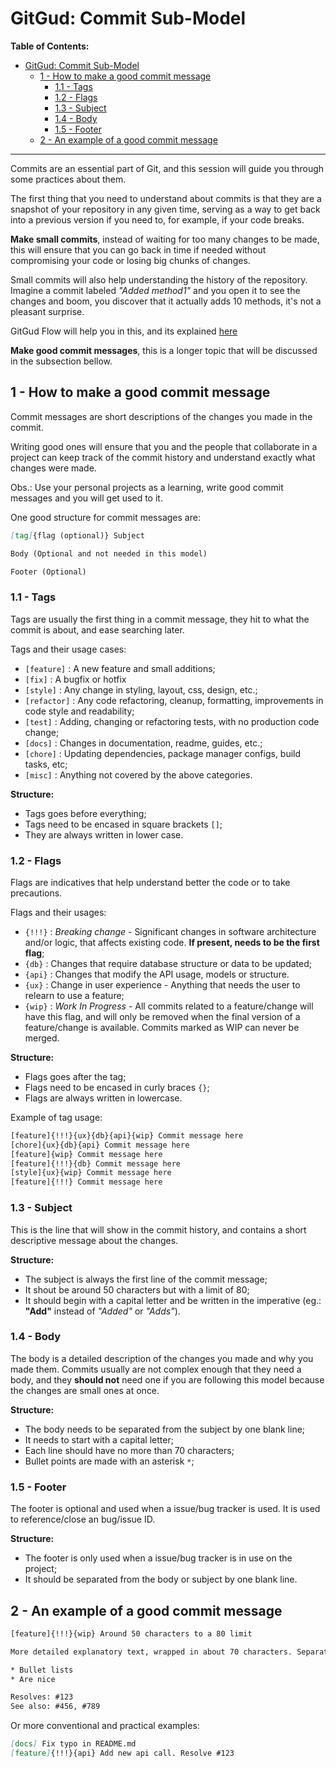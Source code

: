 # GitGud: Commit Sub-Model

**Table of Contents:**

- [GitGud: Commit Sub-Model](#gitgud-commit-sub-model)
	- [1 - How to make a good commit message](#1---how-to-make-a-good-commit-message)
		- [1.1 - Tags](#11---tags)
		- [1.2 - Flags](#12---flags)
		- [1.3 - Subject](#13---subject)
		- [1.4 - Body](#14---body)
		- [1.5 - Footer](#15---footer)
	- [2 - An example of a good commit message](#2---an-example-of-a-good-commit-message)

---

Commits are an essential part of Git, and this session will guide you through some practices about them.

The first thing that you need to understand about commits is that they are a snapshot of your repository in any given time, serving as a way to get back into a previous version if you need to, for example, if your code breaks.

**Make small commits**, instead of waiting for too many changes to be made, this will ensure that you can go back in time if needed without compromising your code or losing big chunks of changes.

Small commits will also help understanding the history of the repository. Imagine a commit labeled *"Added method1"* and you open it to see the changes and boom, you discover that it actually adds 10 methods, it's not a pleasant surprise.

GitGud Flow will help you in this, and its explained [here](../Flow/GitGud_Flow.md)

**Make good commit messages**, this is a longer topic that will be discussed in the subsection bellow.

## 1 - How to make a good commit message

Commit messages are short descriptions of the changes you made in the commit.

Writing good ones will ensure that you and the people that collaborate in a project can keep track of the commit history and understand exactly what changes were made.

Obs.: Use your personal projects as a learning, write good commit messages and you will get used to it.

One good structure for commit messages are:

```Markdown
[tag]{flag (optional)} Subject

Body (Optional and not needed in this model)

Footer (Optional)
```

### 1.1 - Tags

Tags are usually the first thing in a commit message, they hit to what the commit is about, and ease searching later.

Tags and their usage cases:

- `[feature]` : A new feature and small additions;
- `[fix]` : A bugfix or hotfix
- `[style]` : Any change in styling, layout, css, design, etc.;
- `[refactor]` : Any code refactoring, cleanup, formatting, improvements in code style and readability;
- `[test]` : Adding, changing or refactoring tests, with no production code change;
- `[docs]` : Changes in documentation, readme, guides, etc.;
- `[chore]` : Updating dependencies, package manager configs, build tasks, etc;
- `[misc]` : Anything not covered by the above categories.

**Structure:**

- Tags goes before everything;
- Tags need to be encased in square brackets `[]`;
- They are always written in lower case.

### 1.2 - Flags

Flags are indicatives that help understand better the code or to take precautions.

Flags and their usages:

- `{!!!}` : *Breaking change* - Significant changes in software architecture and/or logic, that affects existing code. **If present, needs to be the first flag**;
- `{db}` : Changes that require database structure or data to be updated;
- `{api}` : Changes that modify the API usage, models or structure.
- `{ux}` : Change in user experience - Anything that needs the user to relearn to use a feature;
- `{wip}` : *Work In Progress* - All commits related to a feature/change will have this flag, and will only be removed when the final version of a feature/change is available. Commits marked as WIP can never be merged.

**Structure:**

- Flags goes after the tag;
- Flags need to be encased in curly braces `{}`;
- Flags are always written in lowercase.

Example of tag usage:

```XML
[feature]{!!!}{ux}{db}{api}{wip} Commit message here
[chore]{ux}{db}{api} Commit message here
[feature]{wip} Commit message here
[feature]{!!!}{db} Commit message here
[style]{ux}{wip} Commit message here
[feature]{!!!} Commit message here
```

### 1.3 - Subject

This is the line that will show in the commit history, and contains a short descriptive message about the changes.

**Structure:**

- The subject is always the first line of the commit message;
- It shout be around 50 characters but with a limit of 80;
- It should begin with a capital letter and be written in the imperative (eg.: **"Add"** instead of *"Added"* or *"Adds"*).

### 1.4 - Body

The body is a detailed description of the changes you made and why you made them. Commits usually are not complex enough that they need a body, and they **should not** need one if you are following this model because the changes are small ones at once.

**Structure:**

- The body needs to be separated from the subject by one blank line;
- It needs to start with a capital letter;
- Each line should have no more than 70 characters;
- Bullet points are made with an asterisk `*`;

### 1.5 - Footer

The footer is optional and used when a issue/bug tracker is used. It is used to reference/close an bug/issue ID.

**Structure:**

- The footer is only used when a issue/bug tracker is in use on the project;
- It should be separated from the body or subject by one blank line.

## 2 - An example of a good commit message

```XML
[feature]{!!!}{wip} Around 50 characters to a 80 limit

More detailed explanatory text, wrapped in about 70 characters. Separated by a blank line in the start.

* Bullet lists
* Are nice

Resolves: #123
See also: #456, #789
```

Or more conventional and practical examples:

```Markdown
[docs] Fix typo in README.md
[feature]{!!!}{api} Add new api call. Resolve #123
```
